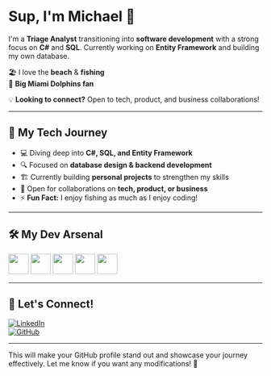 # Sup, I'm Michael 👋  

I'm a **Triage Analyst** transitioning into **software development** with a strong focus on **C#** and **SQL**. Currently working on **Entity Framework** and building my own database.  

🏖️ I love the **beach** & **fishing**  
🏈 **Big Miami Dolphins fan**  

💡 **Looking to connect?** Open to tech, product, and business collaborations!  

---

## 🌟 My Tech Journey  
- 💻 Diving deep into **C#, SQL, and Entity Framework**  
- 🔍 Focused on **database design & backend development**  
- 🏗️ Currently building **personal projects** to strengthen my skills  
- 🤝 Open for collaborations on **tech, product, or business**  
- ⚡ **Fun Fact:** I enjoy fishing as much as I enjoy coding!  

---

## 🛠 My Dev Arsenal  
<p align="left">
  <img src="https://cdn.jsdelivr.net/gh/devicons/devicon/icons/csharp/csharp-original.svg" width="40" height="40"/>  
  <img src="https://cdn.jsdelivr.net/gh/devicons/devicon/icons/sqlite/sqlite-original.svg" width="40" height="40"/>
  <img src="https://cdn.jsdelivr.net/gh/devicons/devicon/icons/dotnet/dotnet-original.svg" width="40" height="40"/>  
  <img src="https://cdn.jsdelivr.net/gh/devicons/devicon/icons/github/github-original.svg" width="40" height="40"/>
  <img src="https://cdn.jsdelivr.net/gh/devicons/devicon/icons/git/git-original.svg" width="40" height="40"/>
</p>

---

## 📢 Let's Connect!  
[![LinkedIn](https://img.shields.io/badge/LinkedIn-Profile-blue?style=for-the-badge&logo=linkedin)](your-linkedin-url)  
[![GitHub](https://img.shields.io/badge/GitHub-Profile-black?style=for-the-badge&logo=github)](your-github-url)  

---

This will make your GitHub profile stand out and showcase your journey effectively. Let me know if you want any modifications! 🚀
